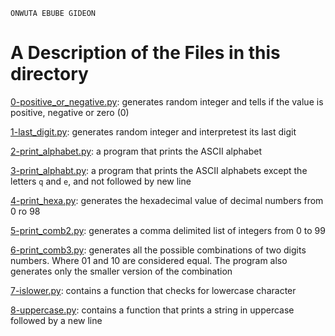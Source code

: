 ```
ONWUTA EBUBE GIDEON
```

# A Description of the Files in this directory

[0-positive_or_negative.py](./0-positive_or_negative.py): generates random integer and tells if the value is positive, negative or zero (0)


[1-last_digit.py](./1-last_digit.py): generates random integer and interpretest its last digit


[2-print_alphabet.py](./2-print_alphabet.py): a program that prints the ASCII alphabet


[3-print_alphabt.py](./3-print_alphabt.py): a program that prints the ASCII alphabets except the letters `q` and `e`, and not followed by new line


[4-print_hexa.py](./4-print_hexa.py): generates the hexadecimal value of decimal numbers from 0 ro 98


[5-print_comb2.py](./5-print_comb2.py): generates a comma delimited list of integers from 0 to 99


[6-print_comb3.py](./6-print_comb3.py): generates all the possible combinations of two digits numbers. Where 01 and 10 are considered equal. The program also generates only the smaller version of the combination


[7-islower.py](./7-islower.py): contains a function that checks for lowercase character


[8-uppercase.py](./uppercase.py): contains a function that prints a string in uppercase followed by a new line
